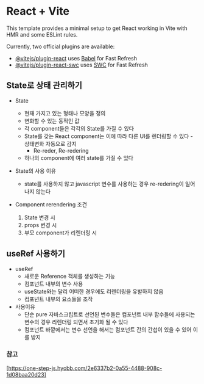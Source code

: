 # React + Vite

This template provides a minimal setup to get React working in Vite with HMR and some ESLint rules.

Currently, two official plugins are available:

- [@vitejs/plugin-react](https://github.com/vitejs/vite-plugin-react/blob/main/packages/plugin-react/README.md) uses [Babel](https://babeljs.io/) for Fast Refresh
- [@vitejs/plugin-react-swc](https://github.com/vitejs/vite-plugin-react-swc) uses [SWC](https://swc.rs/) for Fast Refresh

## State로 상태 관리하기

- State

  - 현재 가지고 있는 형태나 모양을 정의
  - 변화할 수 있는 동적인 값
  - 각 component들은 각각의 State를 가질 수 있다
  - State를 갖는 React component는 이에 따라 다른 UI를 렌더링할 수 있다 - 상태변화 자동으로 감지
    - Re-reder, Re-redering
  - 하나의 component에 여러 state를 가질 수 있다

- State의 사용 이유

  - state를 사용하지 않고 javascript 변수를 사용하는 경우 re-redering이 일어나지 않는다

- Component rerendering 조건
  1. State 변경 시
  2. props 변경 시
  3. 부모 component가 리렌더링 시

## useRef 사용하기

- useRef
  - 새로운 Reference 객체를 생성하는 기능
  - 컴포넌트 내부의 변수 사용
  - useState와는 달리 어떠한 경우에도 리렌더링을 유발하지 않음
  - 컴포넌트 내부의 요소들을 조작
- 사용이유
  - 단순 pure 자바스크립트로 선언된 변수들은 컴포넌트 내부 함수들에 사용되는 변수의 경우 리렌더링 되면서 초기화 될 수 있다
  - 컴포넌트 바깥에서는 변수 선언을 해서는 컴포넌트 간의 간섭이 있을 수 있어 이를 방지

### 참고

[https://one-step-js.hyobb.com/2e6337b2-0a55-4488-908c-1d08baa20d23]
